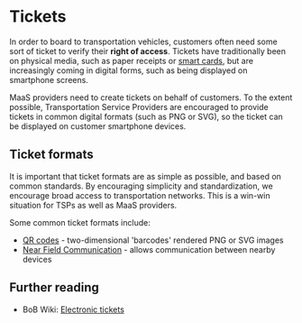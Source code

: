 # Tickets

In order to board to transportation vehicles, customers often need some sort of ticket to verify their **right of access**. Tickets have traditionally been on physical media, such as paper receipts or [smart cards](https://en.wikipedia.org/wiki/Smart_card), but are increasingly coming in digital forms, such as being displayed on smartphone screens.

MaaS providers need to create tickets on behalf of customers. To the extent possible, Transportation Service Providers are encouraged to provide tickets in common digital formats \(such as PNG or SVG\), so the ticket can be displayed on customer smartphone devices.

## Ticket formats

It is important that ticket formats are as simple as possible, and based on common standards. By encouraging simplicity and standardization, we encourage broad access to transportation networks. This is a win-win situation for TSPs as well as MaaS providers.

Some common ticket formats include:

* [QR codes](https://en.wikipedia.org/wiki/QR_code) - two-dimensional 'barcodes' rendered PNG or SVG images
* [Near Field Communication](https://en.wikipedia.org/wiki/Near-field_communication) - allows communication between nearby devices

## Further reading

* BoB Wiki: [Electronic tickets](https://samtrafiken.atlassian.net/wiki/spaces/BOB/pages/116036706/2.+Electronic+tickets)



